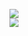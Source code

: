 [![](https://img.shields.io/badge/Made%20With-Github%20Spray-lightgrey.svg?style=for-the-badge&logo=github)](https://github.com/Annihil/github-spray#698)  
[![](https://i.imgur.com/2DrTn0Z.gif)](https://github.com/Annihil/github-spray)